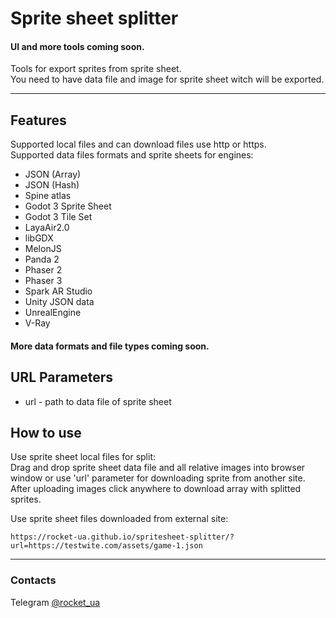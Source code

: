 # Sprite sheet splitter
#### UI and more tools coming soon. 
Tools for export sprites from sprite sheet.  
You need to have data file and image for sprite sheet witch will be exported.  
___
## Features
Supported local files and can download files use http or https.  
Supported data files formats and sprite sheets for engines:  
<ul>  
<li>JSON (Array)</li>
<li>JSON (Hash)</li>
<li>Spine atlas</li>
<li>Godot 3 Sprite Sheet</li>
<li>Godot 3 Tile Set</li>
<li>LayaAir2.0</li>
<li>libGDX</li>
<li>MelonJS</li>
<li>Panda 2</li>
<li>Phaser 2</li>
<li>Phaser 3</li>
<li>Spark AR Studio</li>
<li>Unity JSON data</li>
<li>UnrealEngine</li>
<li>V-Ray</li>
</ul>  
  
#### More data formats and file types coming soon.  

## URL Parameters
<ul>  
<li>url - path to data file of sprite sheet</li>  
</ul>  

## How to use
Use sprite sheet local files for split:  
Drag and drop sprite sheet data file and all relative images into browser window or use 'url' parameter for downloading sprite from another site.  
After uploading images click anywhere to download array with splitted sprites.  
  
Use sprite sheet files downloaded from external site:
```
https://rocket-ua.github.io/spritesheet-splitter/?url=https://testwite.com/assets/game-1.json
```
___
### Contacts
Telegram [@rocket_ua](https://t.me/rocket_ua)
